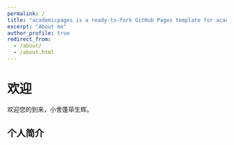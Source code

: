 ```yaml
---
permalink: /
title: "academicpages is a ready-to-fork GitHub Pages template for academic personal websites"
excerpt: "About me"
author_profile: true
redirect_from: 
  - /about/
  - /about.html
---
```


# 欢迎

欢迎您的到来，小舍蓬荜生辉。

## 个人简介



